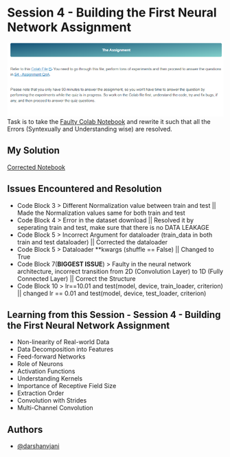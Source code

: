 
# Session 4 - Building the First Neural Network Assignment

![Instruction for Assignment](https://raw.githubusercontent.com/darshanvjani/ERA_vision_nlp_ai/main/Building%20the%20First%20Neural%20Network/Images/assignment.PNG)
Task is to take the [Faulty Colab Notebook](https://colab.research.google.com/github/darshanvjani/ERA_vision_nlp_ai/blob/main/Building%20the%20First%20Neural%20Network/Faulty_Notebook.ipynb) and rewrite it such that all the Errors (Syntexually and Understanding wise) are resolved.

## My Solution

[Corrected Notebook](https://colab.research.google.com/github/darshanvjani/ERA_vision_nlp_ai/blob/main/Building%20the%20First%20Neural%20Network/Corrected_Notebook.ipynb)

## Issues Encountered and Resolution
- Code Block 3 > Different Normalization value between train and test || Made the Normalization values same for both train and test
- Code Block 4 > Error in the dataset download || Resolved it by seperating train and test, make sure that there is no DATA LEAKAGE
- Code Block 5 > Incorrect Argument for dataloader (train_data in both train and test dataloader) || Corrected the dataloader
- Code Block 5 > Dataloader **kwargs (shuffle == False) || Changed to True
- Code Block 7(**BIGGEST ISSUE**) > Faulty in the neural network architecture, incorrect transition from 2D (Convolution Layer) to 1D (Fully Connected Layer) || Correct the Structure
- Code Block 10 > lr==10.01 and test(model, device, train_loader, criterion) || changed lr == 0.01 and test(model, device, test_loader, criterion)

## Learning from this Session - Session 4 - Building the First Neural Network Assignment
- Non-linearity of Real-world Data
- Data Decomposition into Features
- Feed-forward Networks
- Role of Neurons
- Activation Functions
- Understanding Kernels
- Importance of Receptive Field Size
- Extraction Order
- Convolution with Strides
- Multi-Channel Convolution


## Authors

- [@darshanvjani](https://github.com/darshanvjani)

